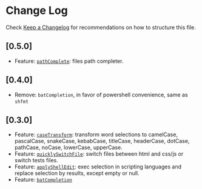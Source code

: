 # Change Log

Check [Keep a Changelog](http://keepachangelog.com/) for recommendations on how to structure this file.

## [0.5.0]

- Feature: [`pathComplete`](./src/pathComplete.ts): files path completer.

## [0.4.0]

- Remove: `batCompletion`, in favor of powershell convenience, same as `shfmt`

## [0.3.0]

- Feature: [`caseTransform`](./src/caseTransform.ts): transform word selections to camelCase, pascalCase, snakeCase, kebabCase, titleCase, headerCase, dotCase, pathCase, noCase, lowerCase, upperCase.
- Feature: [`quicklySwitchFile`](./src/quicklySwitchFile.ts): switch files between html and css/js or switch tests files.
- Feature: [`applyShellEdit`](./src/applyShellEdit.ts): exec selection in scripting languages and replace selection by results, except empty or null.
- Feature: [`batCompletion`](./src/batCompletion.ts)
